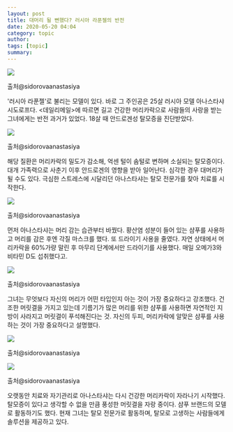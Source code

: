 ```yaml
---
layout: post
title: 대머리 될 뻔했다? 러시아 라푼젤의 반전
date: 2020-05-20 04:04
category: topic
author: 
tags: [topic]
summary: 
---
```



  
![](https://img1.daumcdn.net/thumb/R720x0/?fname=https%3A%2F%2Ft1.daumcdn.net%2Fliveboard%2Finterstella-story%2Fea610e480d594182b796ad8f5f2a639a.JPG)

출처@sidorovaanastasiya

'러시아 라푼젤'로 불리는 모델이 있다. 바로 그 주인공은 25살 러시아 모델 아나스타샤 시도로프다. <데일리메일>에 따르면 길고 건강한 머리카락으로 사람들의 사랑을 받는 그녀에게는 반전 과거가 있었다. 18살 때 안드로겐성 탈모증을 진단받았다.

![](https://img1.daumcdn.net/thumb/R720x0/?fname=https%3A%2F%2Ft1.daumcdn.net%2Fliveboard%2Finterstella-story%2F388da1d424f34561a9f18a7b17933a57.JPG)

출처@sidorovaanastasiya

해당 질환은 머리카락의 밀도가 감소해, 억센 털이 솜털로 변하며 소실되는 탈모증이다. 대개 가족력으로 사춘기 이후 안드로겐의 영향을 받아 일어난다. 심각한 경우 대머리가 될 수도 있다. 극심한 스트레스에 시달리던 아나스타샤는 탈모 전문가를 찾아 치료를 시작한다.

![](https://img1.daumcdn.net/thumb/R720x0/?fname=https%3A%2F%2Ft1.daumcdn.net%2Fliveboard%2Finterstella-story%2F5099e820eb594a3c88031360738bce7a.JPG)

출처@sidorovaanastasiya

먼저 아나스타샤는 머리 감는 습관부터 바꿨다. 황산염 성분이 들어 있는 샴푸를 사용하고 머리를 감은 후엔 각질 마스크를 했다. 또 드라이기 사용을 줄였다. 자연 상태에서 머리카락을 60%가량 말린 후 마무리 단계에서만 드라이기를 사용했다. 매일 오메가3와 비타민 D도 섭취했다고.

![](https://img1.daumcdn.net/thumb/R720x0/?fname=https%3A%2F%2Ft1.daumcdn.net%2Fliveboard%2Finterstella-story%2F7d103583430d4991aa3ae11cf06e1cd0.JPG)

출처@sidorovaanastasiya

그녀는 무엇보다 자신의 머리가 어떤 타입인지 아는 것이 가장 중요하다고 강조했다. 건조한 머릿결을 가지고 있는데 기름기가 많은 머리를 위한 샴푸를 사용하면 자연적인 지방이 사라지고 머릿결이 푸석해진다는 것. 자신의 두피, 머리카락에 알맞은 샴푸를 사용하는 것이 가장 중요하다고 설명했다.

![](https://img1.daumcdn.net/thumb/R720x0/?fname=https%3A%2F%2Ft1.daumcdn.net%2Fliveboard%2Finterstella-story%2F70528511c2b34a758b63663591a4dd81.JPG)

출처@sidorovaanastasiya

![](https://img1.daumcdn.net/thumb/R720x0/?fname=https%3A%2F%2Ft1.daumcdn.net%2Fliveboard%2Finterstella-story%2F80dc7538a45446c4ab3922f369044b01.JPG)

출처@sidorovaanastasiya

오랫동안 치료와 자기관리로 아나스타샤는 다시 건강한 머리카락이 자라나기 시작했다. 탈모증이 있다고 생각할 수 없을 만큼 풍성한 머릿결을 자랑 중이다. 샴푸 브랜드의 모델로 활동하기도 했다. 현재 그녀는 탈모 전문가로 활동하며, 탈모로 고생하는 사람들에게 솔루션을 제공하고 있다.